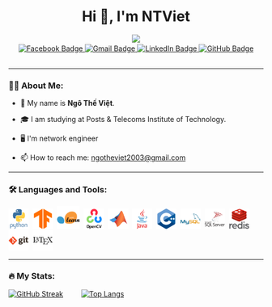 # <div align="center"> Hi 👋, I'm NTViet<div>

<base target="_blank">

<div id="header" align="center">
  <img src="https://media.giphy.com/media/v1.Y2lkPTc5MGI3NjExaXY1NHgyN3VzMmozb29uN3J1YnhucXdobWhsamlzNHAyNGVnZWkzaiZlcD12MV9pbnRlcm5hbF9naWZfYnlfaWQmY3Q9Zw/SWoSkN6DxTszqIKEqv/giphy.gif" width="350"/>
</div>

<div align="center">
<div id="badges">
  <a href="https://www.facebook.com/n.vziet29" target="_blank">
    <img src="https://img.shields.io/badge/Facebook-blue?style=for-the-badge&logo=facebook&logoColor=white" alt="Facebook Badge"/>
  </a> 
  <a href="mailto:ngotheviet2003@gmail.com">
    <img src="https://img.shields.io/badge/gmail-E58803?style=for-the-badge&logo=gmail&logoColor=white" alt="Gmail Badge"/>
  </a>
  <a href="https://www.linkedin.com/in/th%E1%BA%BF-vi%E1%BB%87t-a35776307/?trk=opento_sprofile_details" target="_blank">
    <img src="https://img.shields.io/badge/LinkedIn-blue?style=for-the-badge&logo=linkedin&logoColor=white" alt="LinkedIn Badge"/>
  </a>
  <a href="https://github.com/TheViet298" target="_blank">
    <img src="https://img.shields.io/badge/GitHub-black?style=for-the-badge&logo=github&logoColor=white" alt="GitHub Badge"/>
  </a>
</div>
  <img src="https://komarev.com/ghpvc/?username=TheViet298&style=flat-square&color=AE83EB" alt=""/>
  <img src="https://komarev.com/ghpvc/?username=TheViet298&style=flat-square&color=blueviolet" alt=""/>

</div>

---

### :man_technologist: About Me:

- 🔭 My name is <b>Ngô Thế Việt</b>.

- 🎓 I am studying at Posts & Telecoms Institute of Technology.

- :desktop_computer: I'm network engineer

- 📫 How to reach me: [ngotheviet2003@gmail.com](mailto:ngotheviet2003@gmail.com)

---

### :hammer_and_wrench: Languages and Tools:

<div>
  <img src="https://github.com/devicons/devicon/blob/master/icons/python/python-original-wordmark.svg" title="Python" alt="Python" width="40" height="40"/>&nbsp;
  <img src="https://github.com/devicons/devicon/blob/master/icons/tensorflow/tensorflow-original.svg"  title="TensorFlow" alt="TensorFlow" width="40" height="40"/>&nbsp;
  <img src="https://github.com/devicons/devicon/blob/master/icons/scikitlearn/scikitlearn-original.svg" title="scikit-learn" alt="scikit-learn" width="45" height="45"/>&nbsp;
  <img src="https://github.com/devicons/devicon/blob/master/icons/opencv/opencv-original-wordmark.svg" title="OpenCV" alt="OpenCV" width="40" height="40"/>&nbsp;
  <img src="https://github.com/devicons/devicon/blob/master/icons/matlab/matlab-original.svg" title="MATLAB" alt="MATLAB" width="40" height="40"/>&nbsp;
  <img src="https://github.com/devicons/devicon/blob/master/icons/java/java-original-wordmark.svg" title="Java" alt="Java" width="40" height="40"/>&nbsp;
  <img src="https://github.com/devicons/devicon/blob/master/icons/cplusplus/cplusplus-original.svg" title="C++" alt="C++" width="40" height="40"/>&nbsp;
  <img src="https://github.com/devicons/devicon/blob/master/icons/mysql/mysql-original-wordmark.svg" title="MySQL"  alt="MySQL" width="40" height="40"/>&nbsp;
  <img src="https://github.com/devicons/devicon/blob/master/icons/microsoftsqlserver/microsoftsqlserver-original-wordmark.svg" title="Microsoft SQL Server" alt="Microsoft SQL Server" width="40" height="40"/>&nbsp;
  <img src="https://github.com/devicons/devicon/blob/master/icons/redis/redis-original-wordmark.svg" title="Redis" alt="Redis" width="40" height="40"/>&nbsp;
  <img src="https://github.com/devicons/devicon/blob/master/icons/git/git-original-wordmark.svg" title="Git" alt="Git" width="40" height="40"/>&nbsp;
  <img src="https://github.com/devicons/devicon/blob/master/icons/latex/latex-original.svg" title="LaTeX"  alt="LaTeX" width="40" height="40"/>&nbsp;

</div>

---

### :fire: My Stats:

[![GitHub Streak](http://github-readme-streak-stats.herokuapp.com?user=TheViet298&theme=rose)](https://git.io/streak-stats) &nbsp; &nbsp; &nbsp;  &nbsp; 
[![Top Langs](https://github-readme-stats.vercel.app/api/top-langs/?username=TheViet298&layout=compact&theme=rose)](https://github.com/anuraghazra/github-readme-stats)
